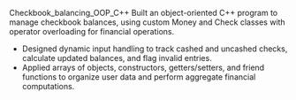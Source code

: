 Checkbook_balancing_OOP_C++
Built an object-oriented C++ program to manage checkbook balances, using custom Money and Check classes with operator overloading for financial operations.
- Designed dynamic input handling to track cashed and uncashed checks, calculate updated balances, and flag invalid entries.
- Applied arrays of objects, constructors, getters/setters, and friend functions to organize user data and perform aggregate financial        computations.
